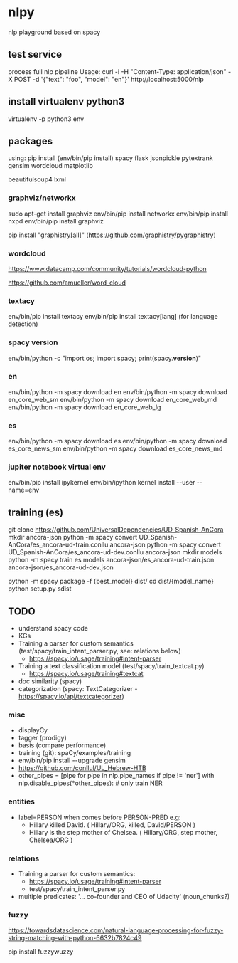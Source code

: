 # nlpy

nlp playground based on spacy

## test service

process full nlp pipeline
Usage:
curl -i -H "Content-Type: application/json" -X POST -d '{"text": "foo", "model": "en"}' http://localhost:5000/nlp

## install virtualenv python3

virtualenv -p python3 env

## packages

using: pip install (env/bin/pip install)
spacy
flask
jsonpickle
pytextrank
gensim
wordcloud
matplotlib

beautifulsoup4
lxml

### graphviz/networkx

sudo apt-get install graphviz
env/bin/pip install networkx
env/bin/pip install nxpd
env/bin/pip install graphviz

pip install "graphistry[all]"
(https://github.com/graphistry/pygraphistry)

### wordcloud

https://www.datacamp.com/community/tutorials/wordcloud-python

https://github.com/amueller/word_cloud

### textacy

env/bin/pip install textacy
env/bin/pip install textacy[lang] (for language detection)

### spacy version

env/bin/python -c "import os; import spacy; print(spacy.__version__)"

### en

env/bin/python -m spacy download en
env/bin/python -m spacy download en_core_web_sm
env/bin/python -m spacy download en_core_web_md
env/bin/python -m spacy download en_core_web_lg

### es

env/bin/python -m spacy download es
env/bin/python -m spacy download es_core_news_sm
env/bin/python -m spacy download es_core_news_md

### jupiter notebook virtual env

env/bin/pip install ipykernel
env/bin/ipython kernel install --user --name=env

## training (es)

git clone https://github.com/UniversalDependencies/UD_Spanish-AnCora
mkdir ancora-json
python -m spacy convert UD_Spanish-AnCora/es_ancora-ud-train.conllu ancora-json
python -m spacy convert UD_Spanish-AnCora/es_ancora-ud-dev.conllu ancora-json
mkdir models
python -m spacy train es models ancora-json/es_ancora-ud-train.json ancora-json/es_ancora-ud-dev.json

python -m spacy package -f {best_model} dist/
cd dist/{model_name}
python setup.py sdist

## TODO

- understand spacy code
- KGs
- Training a parser for custom semantics (test/spacy/train_intent_parser.py, see: relations below)
  - https://spacy.io/usage/training#intent-parser
- Training a text classification model (test/spacy/train_textcat.py)
  - https://spacy.io/usage/training#textcat
- doc similarity (spacy)
- categorization (spacy: TextCategorizer - https://spacy.io/api/textcategorizer)

### misc

- displayCy
- tagger (prodigy)
- basis (compare performance)
- training (git): spaCy/examples/training
- env/bin/pip install --upgrade gensim
- https://github.com/conllul/UL_Hebrew-HTB
- other_pipes = [pipe for pipe in nlp.pipe_names if pipe != 'ner']
  with nlp.disable_pipes(*other_pipes):  # only train NER

### entities

- label=PERSON when comes before PERSON-PRED
  e.g:
  - Hillary killed David.
    ( Hillary/ORG, killed, David/PERSON )
  - Hillary is the step mother of Chelsea.
    ( Hillary/ORG, step mother, Chelsea/ORG )

### relations

- Training a parser for custom semantics:
  - https://spacy.io/usage/training#intent-parser
  - test/spacy/train_intent_parser.py
- multiple predicates: '... co-founder and CEO of Udacity' (noun_chunks?)

### fuzzy

https://towardsdatascience.com/natural-language-processing-for-fuzzy-string-matching-with-python-6632b7824c49

pip install fuzzywuzzy
